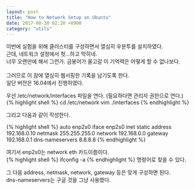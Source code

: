 ```yaml
---
layout: post
title: "How to Network Setup on Ubuntu"
date: 2017-08-30 02:20 +0900
category: "utils"
---
```


이번에 실험을 위해 클러스터를 구성하면서 열심히 우분투를 설치하였다.<br />
근데, 네트워크 설정에서 헛...하고 막히네.<br />
너무 오랜만에 해서 그런가. 금붕어가 울고갈 이 기억력은 어떻게 할 수 없나보다.<br />
<br />
그러므로 이 참에 열심히 웹서핑한 기록을 남기도록 한다.<br />
일단 버전은 16.04에서 진행하였다.<br />

우선 /etc/network/interfaces 파일을 연다. (필요하다면 관리자 권한으로 연다.)<br />
{% highlight shell %}
cd /etc/network
vim ./interfaces
{% endhighlight %}

그리고 다음과 같이 작성한다.<br />

{% highlight shell %}
auto enp2s0
iface enp2s0 inet static
	address 192.168.0.10
	netmask 255.255.255.0
	network 192.168.0.0
	gateway 192.168.0.1
dns-nameservers 8.8.8.8
{% endhighlight %}

여기서 enp2s0는 network eth 카드이름이다.<br />
{% highlight shell %}
ifconfig -a
{% endhighlight %}
명령어로 찾을 수 있다.<br />

그 다음 address, netmask, network, gateway 등은 맞게 구성하면  된다.<br />
dns-nameservers는 구글 것을 그냥 사용했다.<br />
